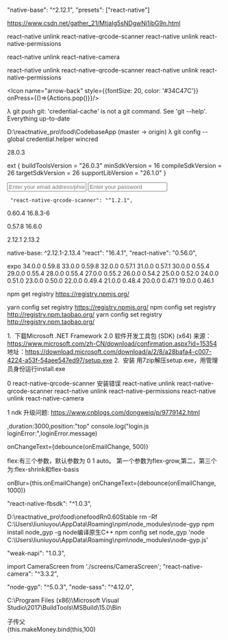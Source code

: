 "native-base": "^2.12.1",
 "presets": ["react-native"]
 
 https://www.csdn.net/gather_21/MtjaIg5sNDgwNi1ibG9n.html
 
 react-native unlink react-native-qrcode-scanner
 react-native unlink react-native-permissions
 
 react-native unlink react-native-camera
 
 react-native unlink react-native-qrcode-scanner
 react-native unlink react-native-permissions
 
<Icon name="arrow-back" style={{fontSize: 20, color: '#34C47C'}} onPress={()=>{Actions.pop()}}/>
 
 
λ git push
git: 'credential-cache' is not a git command. See 'git --help'.
Everything up-to-date

D:\reactnative_pro\food\CodebaseApp (master -> origin)
λ git config --global credential.helper wincred 
 
 28.0.3
 
 ext {
     buildToolsVersion = "26.0.3"
     minSdkVersion = 16
     compileSdkVersion = 26
     targetSdkVersion = 26
     supportLibVersion = "26.1.0"
 }
 
<Item >
   <Input placeholder="Enter your email address/phone number"  onChangeText={debounce(onEmailChange, 500)}/>
</Item>
<Item >
 <Input placeholder="Enter your password" secureTextEntry onChangeText={debounce(onPasswordChange, 500)}/>
</Item>

     "react-native-qrcode-scanner": "^1.2.1",

 0.60.4  16.8.3-6
 
 0.57.8  16.6.0

 2.12.1  2.13.2

native-base: ^2.12.1-2.13.4
"react": "16.4.1",
"react-native": "0.56.0",

expo
34.0.0	0.59.8
33.0.0	0.59.8
32.0.0	0.57.1
31.0.0	0.57.1
30.0.0	0.55.4
29.0.0	0.55.4
28.0.0	0.55.4
27.0.0	0.55.2
26.0.0	0.54.2
25.0.0	0.52.0
24.0.0	0.51.0
23.0.0	0.50.0
22.0.0	0.49.4
21.0.0	0.48.4
20.0.0	0.47.1
19.0.0	0.46.1


 npm get registry
 https://registry.npmjs.org/
  
 yarn config set registry  https://registry.npmjs.org/
 npm config set registry http://registry.npm.taobao.org/
 yarn config set registry http://registry.npm.taobao.org/
    
  1.  下载Microsoft .NET Framework 2.0 软件开发工具包 (SDK) (x64) 
  来源：https://www.microsoft.com/zh-CN/download/confirmation.aspx?id=15354
  地址：https://download.microsoft.com/download/a/2/8/a28bafa4-c007-4224-a53f-54aee547ed97/setup.exe
  2.  安装
  用7zip解压setup.exe，用管理员身份运行install.exe
    
 0 react-native-qrcode-scanner 安装错误
   react-native unlink react-native-qrcode-scanner
   react-native unlink react-native-permissions
   react-native unlink react-native-camera
  
 1  ndk 升级问题:  https://www.cnblogs.com/dongweiq/p/9779142.html
 
 ,duration:3000,position:"top"
console.log("login.js loginError:",loginError.message)

onChangeText={debounce(onEmailChange, 500)}

flex:有三个参数，默认参数为 0 1 auto。  第一个参数为flex-grow,第二，第三个为:flex-shrink和flex-basis

onBlur={this.onEmailChange}
onChangeText={debounce(onEmailChange, 1000)}

"react-native-fbsdk": "^1.0.3",

D:\reactnative_pro\food\onefoodRn0.60Stable
rm -Rf  C:\Users\liuniuyou\AppData\Roaming\npm\node_modules\node-gyp
npm install node_gyp -g  node编译原生C++ 
npm config set node_gyp  'node C:\Users\liuniuyou\AppData\Roaming\npm\node_modules\node-gyp.js'

"weak-napi": "1.0.3",

import CameraScreen from './screens/CameraScreen';
"react-native-camera": "^3.3.2",
 <Scene
    key="cameraScreen"
    component={CameraScreen}
    hideNavBar
/>

"node-gyp": "^5.0.3",
"node-sass": "^4.12.0",

C:\Program Files (x86)\Microsoft Visual Studio\2017\BuildTools\MSBuild\15.0\Bin
    
子传父    
{this.makeMoney.bind(this,100)


